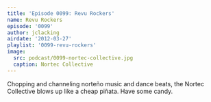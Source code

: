 ```yaml
---
title: 'Episode 0099: Revu Rockers'
name: Revu Rockers
episode: '0099'
author: jclacking
airdate: '2012-03-27'
playlist: '0099-revu-rockers'
image:
  src: podcast/0099-nortec-collective.jpg
  caption: Nortec Collective
---
```

Chopping and channeling norteño music and dance beats, the Nortec Collective blows up like a cheap piñata. Have some candy.
